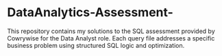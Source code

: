 # DataAnalytics-Assessment-
This repository contains my solutions to the SQL assessment provided by Cowrywise for the Data Analyst role. Each query file addresses a specific business problem using structured SQL logic and optimization.
